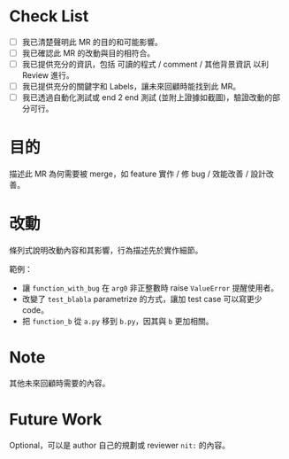 # Check List

- [ ] 我已清楚聲明此 MR 的目的和可能影響。
- [ ] 我已確認此 MR 的改動與目的相符合。
- [ ] 我已提供充分的資訊，包括 可讀的程式 / comment / 其他背景資訊 以利 Review 進行。
- [ ] 我已提供充分的關鍵字和 Labels，讓未來回顧時能找到此 MR。
- [ ] 我已透過自動化測試或 end 2 end 測試 (並附上證據如截圖)，驗證改動的部分可行。

# 目的

描述此 MR 為何需要被 merge，如 feature 實作 / 修 bug / 效能改善 / 設計改善。

# 改動

條列式說明改動內容和其影響，行為描述先於實作細節。

範例：
- 讓 `function_with_bug` 在 `arg0` 非正整數時 raise `ValueError` 提醒使用者。
- 改變了 `test_blabla` parametrize 的方式，讓加 test case 可以寫更少 code。
- 把 `function_b` 從 `a.py` 移到 `b.py`，因其與 `b` 更加相關。

# Note

其他未來回顧時需要的內容。

# Future Work

Optional，可以是 author 自己的規劃或 reviewer `nit:` 的內容。
